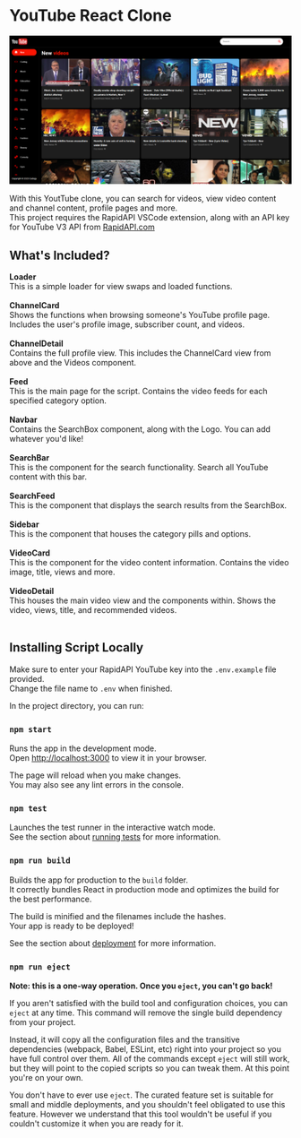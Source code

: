 # YouTube React Clone

<img src="https://raw.githubusercontent.com/charlesknapp/React-YouTube-Clone/main/youtube-demo-charlesk.png">

With this YoutTube clone, you can search for videos, view video content and channel content, profile pages and more.<br>
This project requires the RapidAPI VSCode extension, along with an API key for YouTube V3 API from <a href="https://RapidAPI.com/">RapidAPI.com</a>

## What's Included?

<b>Loader</b><br>
This is a simple loader for view swaps and loaded functions.<br><br>
<b>ChannelCard</b><br>
Shows the functions when browsing someone's YouTube profile page. Includes the user's profile image, subscriber count, and videos.<br><br>
<b>ChannelDetail</b><br>
Contains the full profile view. This includes the ChannelCard view from above and the Videos component.<br><br>
<b>Feed</b><br>
This is the main page for the script. Contains the video feeds for each specified category option.<br><br>
<b>Navbar</b><br>
Contains the SearchBox component, along with the Logo. You can add whatever you'd like!<br><br>
<b>SearchBar</b><br>
This is the component for the search functionality. Search all YouTube content with this bar.<br><br>
<b>SearchFeed</b><br>
This is the component that displays the search results from the SearchBox.<br><br>
<b>Sidebar</b><br>
This is the component that houses the category pills and options.<br><br>
<b>VideoCard</b><br>
This is the component for the video content information. Contains the video image, title, views and more.<br><br>
<b>VideoDetail</b><br>
This houses the main video view and the components within. Shows the video, views, title, and recommended videos.<br><br>

## Installing Script Locally

Make sure to enter your RapidAPI YouTube key into the `.env.example` file provided.<br>
Change the file name to `.env` when finished.

In the project directory, you can run:

### `npm start`

Runs the app in the development mode.\
Open [http://localhost:3000](http://localhost:3000) to view it in your browser.

The page will reload when you make changes.\
You may also see any lint errors in the console.

### `npm test`

Launches the test runner in the interactive watch mode.\
See the section about [running tests](https://facebook.github.io/create-react-app/docs/running-tests) for more information.

### `npm run build`

Builds the app for production to the `build` folder.\
It correctly bundles React in production mode and optimizes the build for the best performance.

The build is minified and the filenames include the hashes.\
Your app is ready to be deployed!

See the section about [deployment](https://facebook.github.io/create-react-app/docs/deployment) for more information.

### `npm run eject`

**Note: this is a one-way operation. Once you `eject`, you can't go back!**

If you aren't satisfied with the build tool and configuration choices, you can `eject` at any time. This command will remove the single build dependency from your project.

Instead, it will copy all the configuration files and the transitive dependencies (webpack, Babel, ESLint, etc) right into your project so you have full control over them. All of the commands except `eject` will still work, but they will point to the copied scripts so you can tweak them. At this point you're on your own.

You don't have to ever use `eject`. The curated feature set is suitable for small and middle deployments, and you shouldn't feel obligated to use this feature. However we understand that this tool wouldn't be useful if you couldn't customize it when you are ready for it.
